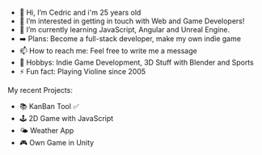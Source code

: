 - 👋 Hi, I’m Cedric and i'm 25 years old
- 👀 I’m interested in getting in touch with Web and Game Developers!
- 🌱 I’m currently learning JavaScript, Angular and Unreal Engine.
- :arrow_right: Plans: Become a full-stack developer, make my own indie game
- 📫 How to reach me: Feel free to write me a message 
- :star_struck: Hobbys: Indie Game Development, 3D Stuff with Blender and Sports
- ⚡ Fun fact: Playing Violine since 2005

My recent Projects: 

- :books: KanBan Tool :white_check_mark:
- :joystick: 2D Game with JavaScript
- :sun_behind_small_cloud: Weather App
- :video_game: Own Game in Unity 


